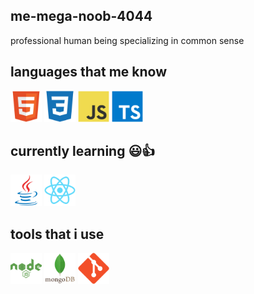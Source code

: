 ## me-mega-noob-4044

professional human being specializing in common sense

## languages that me know

<div style="display: inline;">
  <img src="https://raw.githubusercontent.com/devicons/devicon/refs/heads/master/icons/html5/html5-original.svg" width="50" height="50" />
  <img src="https://raw.githubusercontent.com/devicons/devicon/refs/heads/master/icons/css3/css3-plain.svg" width="50" height="50" />
  <img src="https://raw.githubusercontent.com/devicons/devicon/refs/heads/master/icons/javascript/javascript-original.svg" width="50" height="50" />
  <img src="https://raw.githubusercontent.com/devicons/devicon/refs/heads/master/icons/typescript/typescript-original.svg" width="50" height="50" />
</div>

## currently learning 😃👍

<div style="display: inline;">
  <img src="https://raw.githubusercontent.com/devicons/devicon/refs/heads/master/icons/java/java-original.svg" width="50" height="50" />
  <img src="https://raw.githubusercontent.com/devicons/devicon/refs/heads/master/icons/react/react-original.svg" width="50" height="50" />
</div>

## tools that i use

<div style="display: inline;">
  <img src="https://raw.githubusercontent.com/devicons/devicon/refs/heads/master/icons/nodejs/nodejs-plain-wordmark.svg" width="50" height="50" />
  <img src="https://raw.githubusercontent.com/devicons/devicon/refs/heads/master/icons/mongodb/mongodb-original-wordmark.svg" width="50" height="50" />
  <img src="https://raw.githubusercontent.com/devicons/devicon/refs/heads/master/icons/git/git-original.svg" width="50" height="50" />
</div>
